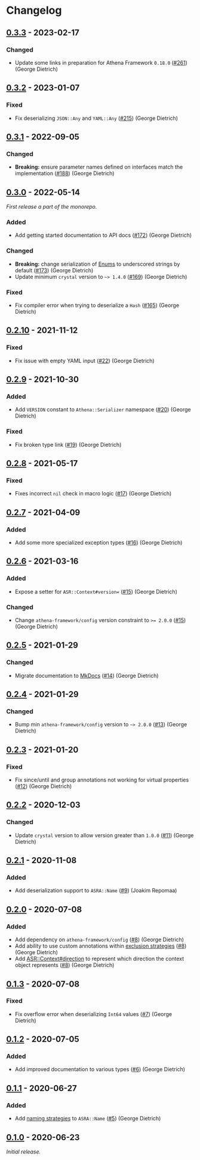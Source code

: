 # Changelog

## [0.3.3] - 2023-02-17

### Changed

- Update some links in preparation for Athena Framework `0.18.0` ([#261](https://github.com/athena-framework/athena/pull/261)) (George Dietrich)

## [0.3.2] - 2023-01-07

### Fixed

- Fix deserializing `JSON::Any` and `YAML::Any` ([#215](https://github.com/athena-framework/athena/pull/215)) (George Dietrich)

## [0.3.1] - 2022-09-05

### Changed

- **Breaking:** ensure parameter names defined on interfaces match the implementation ([#188](https://github.com/athena-framework/athena/pull/188)) (George Dietrich)

## [0.3.0] - 2022-05-14

_First release a part of the monorepo._

### Added

- Add getting started documentation to API docs ([#172](https://github.com/athena-framework/athena/pull/172)) (George Dietrich)

### Changed

- **Breaking:** change serialization of [Enums](https://crystal-lang.org/api/Enum.html) to underscored strings by default ([#173](https://github.com/athena-framework/athena/pull/173)) (George Dietrich)
- Update minimum `crystal` version to `~> 1.4.0` ([#169](https://github.com/athena-framework/athena/pull/169)) (George Dietrich)

### Fixed

- Fix compiler error when trying to deserialize a `Hash` ([#165](https://github.com/athena-framework/athena/pull/165)) (George Dietrich)

## [0.2.10] - 2021-11-12

### Fixed

- Fix issue with empty YAML input ([#22](https://github.com/athena-framework/serializer/pull/22)) (George Dietrich)

## [0.2.9] - 2021-10-30

### Added

- Add `VERSION` constant to `Athena::Serializer` namespace ([#20](https://github.com/athena-framework/serializer/pull/20)) (George Dietrich)

### Fixed

- Fix broken type link ([#19](https://github.com/athena-framework/serializer/pull/19)) (George Dietrich)

## [0.2.8] - 2021-05-17

### Fixed

- Fixes incorrect `nil` check in macro logic ([#17](https://github.com/athena-framework/serializer/pull/17)) (George Dietrich)

## [0.2.7] - 2021-04-09

### Added

- Add some more specialized exception types ([#16](https://github.com/athena-framework/serializer/pull/16)) (George Dietrich)

## [0.2.6] - 2021-03-16

### Added

- Expose a setter for `ASR::Context#version=` ([#15](https://github.com/athena-framework/serializer/pull/15)) (George Dietrich)

### Changed

- Change `athena-framework/config` version constraint to `>= 2.0.0` ([#15](https://github.com/athena-framework/serializer/pull/15)) (George Dietrich)

## [0.2.5] - 2021-01-29

### Changed

- Migrate documentation to [MkDocs](https://mkdocstrings.github.io/crystal/) ([#14](https://github.com/athena-framework/serializer/pull/14)) (George Dietrich)

## [0.2.4] - 2021-01-29

### Changed

- Bump min `athena-framework/config` version to `~> 2.0.0` ([#13](https://github.com/athena-framework/serializer/pull/13)) (George Dietrich)

## [0.2.3] - 2021-01-20

### Fixed

- Fix since/until and group annotations not working for virtual properties ([#12](https://github.com/athena-framework/serializer/pull/12)) (George Dietrich)

## [0.2.2] - 2020-12-03

### Changed

- Update `crystal` version to allow version greater than `1.0.0` ([#11](https://github.com/athena-framework/serializer/pull/11)) (George Dietrich)

## [0.2.1] - 2020-11-08

### Added

- Add deserialization support to `ASRA::Name` ([#9](https://github.com/athena-framework/serializer/pull/9)) (Joakim Repomaa)

## [0.2.0] - 2020-07-08

### Added

- Add dependency on `athena-framework/config` ([#8](https://github.com/athena-framework/serializer/pull/8)) (George Dietrich)
- Add ability to use custom annotations within [exclusion strategies](https://athenaframework.org/Serializer/ExclusionStrategies/ExclusionStrategyInterface/#Athena::Serializer::ExclusionStrategies::ExclusionStrategyInterface--annotation-configurations) ([#8](https://github.com/athena-framework/serializer/pull/8)) (George Dietrich)
- Add [ASR::Context#direction](https://athenaframework.org/Serializer/Context/#Athena::Serializer::Context#direction) to represent which direction the context object represents ([#8](https://github.com/athena-framework/serializer/pull/8)) (George Dietrich)

## [0.1.3] - 2020-07-08

### Fixed

- Fix overflow error when deserializing `Int64` values ([#7](https://github.com/athena-framework/serializer/pull/7)) (George Dietrich)

## [0.1.2] - 2020-07-05

### Added

- Add improved documentation to various types ([#6](https://github.com/athena-framework/serializer/pull/6)) (George Dietrich)

## [0.1.1] - 2020-06-27

### Added

- Add [naming strategies](https://athenaframework.org/Serializer/Annotations/Name/#Athena::Serializer::Annotations::Name--naming-strategies) to `ASRA::Name` ([#5](https://github.com/athena-framework/serializer/pull/5)) (George Dietrich)

## [0.1.0] - 2020-06-23

_Initial release._

[0.3.3]: https://github.com/athena-framework/serializer/releases/tag/v0.3.3
[0.3.2]: https://github.com/athena-framework/serializer/releases/tag/v0.3.2
[0.3.1]: https://github.com/athena-framework/serializer/releases/tag/v0.3.1
[0.3.0]: https://github.com/athena-framework/serializer/releases/tag/v0.3.0
[0.2.10]: https://github.com/athena-framework/serializer/releases/tag/v0.2.10
[0.2.9]: https://github.com/athena-framework/serializer/releases/tag/v0.2.9
[0.2.8]: https://github.com/athena-framework/serializer/releases/tag/v0.2.8
[0.2.7]: https://github.com/athena-framework/serializer/releases/tag/v0.2.7
[0.2.6]: https://github.com/athena-framework/serializer/releases/tag/v0.2.6
[0.2.5]: https://github.com/athena-framework/serializer/releases/tag/v0.2.5
[0.2.4]: https://github.com/athena-framework/serializer/releases/tag/v0.2.4
[0.2.3]: https://github.com/athena-framework/serializer/releases/tag/v0.2.3
[0.2.2]: https://github.com/athena-framework/serializer/releases/tag/v0.2.2
[0.2.1]: https://github.com/athena-framework/serializer/releases/tag/v0.2.1
[0.2.0]: https://github.com/athena-framework/serializer/releases/tag/v0.2.0
[0.1.3]: https://github.com/athena-framework/serializer/releases/tag/v0.1.3
[0.1.2]: https://github.com/athena-framework/serializer/releases/tag/v0.1.2
[0.1.1]: https://github.com/athena-framework/serializer/releases/tag/v0.1.1
[0.1.0]: https://github.com/athena-framework/serializer/releases/tag/v0.1.0
